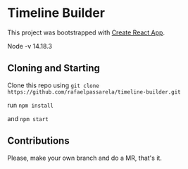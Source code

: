 # Timeline Builder

This project was bootstrapped with [Create React App](https://github.com/facebook/create-react-app).

Node -v 14.18.3

## Cloning and Starting

Clone this repo using `git clone https://github.com/rafaelpassarela/timeline-builder.git`

run `npm install`

and `npm start`

## Contributions

Please, make your own branch and do a MR, that's it.